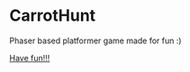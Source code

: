 # CarrotHunt 

Phaser based platformer game made for fun :)

[Have fun!!!](https://cyberdex.github.io/CarrotHunt/ "Have fun!!!")
